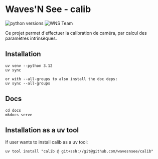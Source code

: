 # Waves'N See - calib
![python versions](https://img.shields.io/badge/python-3.9&nbsp;3.12-blue)
![WNS Team](https://img.shields.io/badge/made&nbsp;by-WNS&nbsp;Team-blue)

Ce projet permet d'effectuer la calibration de caméra, par calcul des paramètres intrinsèques.

## Installation
```
uv venv --python 3.12
uv sync

or with --all-groups to also install the doc deps:
uv sync --all-groups
```

## Docs
```
cd docs
mkdocs serve
```

## Installation as a uv tool
If user wants to install calib as a uv tool:
```
uv tool install "calib @ git+ssh://git@github.com/wavesnsee/calib"
```